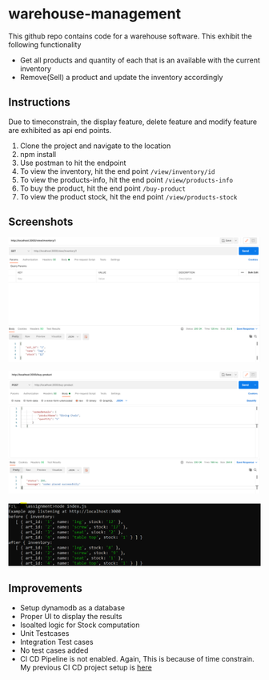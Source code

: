 # warehouse-management

This github repo contains code for a warehouse software. This exhibit the following functionality
  * Get all products and quantity of each that is an available with the current inventory
  * Remove(Sell) a product and update the inventory accordingly


## Instructions

Due to timeconstrain, the display feature, delete feature and modify feature are exhibited as api end points. 

1. Clone the project and navigate to the location
2. npm install
3. Use postman to hit the endpoint
4. To view the inventory,  hit the end point ``/view/inventory/id``
5. To view the products-info,  hit the end point ``/view/products-info``
6. To buy the product, hit the end point ``/buy-product``
7. To view the product stock, hit the end point ``/view/products-stock``


## Screenshots
![Screenshot](https://github.com/arunprakashpj/warehouse-management/blob/main/Screenshots/get-request.PNG)

![Screenshot](https://github.com/arunprakashpj/warehouse-management/blob/main/Screenshots/buy-request.PNG)

![Screenshot](https://github.com/arunprakashpj/warehouse-management/blob/main/Screenshots/results.PNG)


## Improvements
 * Setup dynamodb as a database
 * Proper UI to display the results
 * Isoalted logic for Stock computation
 * Unit Testcases 
 * Integration Test cases
 * No test cases added
 * CI CD Pipeline is not enabled. Again, This is because of time constrain. My previous CI CD project setup is [here](https://github.com/arunprakashpj/Deploying-CICD-Pipeline-in-Azure) 

